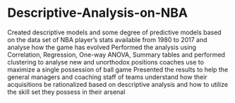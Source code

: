 # Descriptive-Analysis-on-NBA

Created descriptive models and some degree of predictive models based on the data set of NBA player’s stats available from 1980 to 2017 and analyse how the game has evolved
Performed the analysis using Correlation, Regression, One-way ANOVA, Summary tables and performed clustering to analyse new and unorthodox positions coaches use to maximize a single possession of ball game
Presented the results to help the general managers and coaching staff of teams understand how their acquisitions be rationalized based on descriptive analysis and how to utilize the skill set they possess in their arsenal
